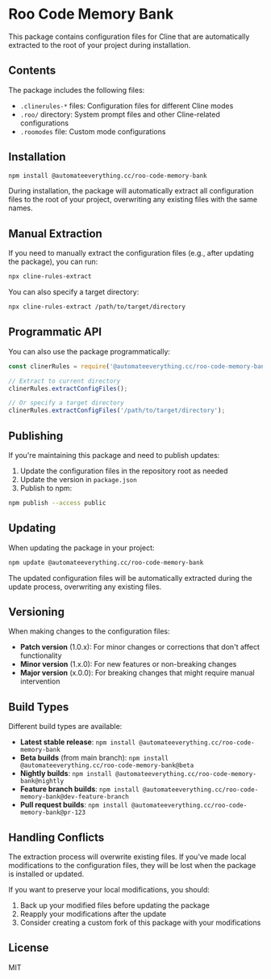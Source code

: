 # Roo Code Memory Bank

This package contains configuration files for Cline that are automatically extracted to the root of your project during installation.

## Contents

The package includes the following files:
- `.clinerules-*` files: Configuration files for different Cline modes
- `.roo/` directory: System prompt files and other Cline-related configurations
- `.roomodes` file: Custom mode configurations

## Installation

```bash
npm install @automateeverything.cc/roo-code-memory-bank
```

During installation, the package will automatically extract all configuration files to the root of your project, overwriting any existing files with the same names.

## Manual Extraction

If you need to manually extract the configuration files (e.g., after updating the package), you can run:

```bash
npx cline-rules-extract
```

You can also specify a target directory:

```bash
npx cline-rules-extract /path/to/target/directory
```

## Programmatic API

You can also use the package programmatically:

```javascript
const clinerRules = require('@automateeverything.cc/roo-code-memory-bank');

// Extract to current directory
clinerRules.extractConfigFiles();

// Or specify a target directory
clinerRules.extractConfigFiles('/path/to/target/directory');
```

## Publishing

If you're maintaining this package and need to publish updates:

1. Update the configuration files in the repository root as needed
2. Update the version in `package.json`
3. Publish to npm:

```bash
npm publish --access public
```

## Updating

When updating the package in your project:

```bash
npm update @automateeverything.cc/roo-code-memory-bank
```

The updated configuration files will be automatically extracted during the update process, overwriting any existing files.

## Versioning

When making changes to the configuration files:

- **Patch version** (1.0.x): For minor changes or corrections that don't affect functionality
- **Minor version** (1.x.0): For new features or non-breaking changes
- **Major version** (x.0.0): For breaking changes that might require manual intervention

## Build Types

Different build types are available:

- **Latest stable release**: `npm install @automateeverything.cc/roo-code-memory-bank`
- **Beta builds** (from main branch): `npm install @automateeverything.cc/roo-code-memory-bank@beta`
- **Nightly builds**: `npm install @automateeverything.cc/roo-code-memory-bank@nightly`
- **Feature branch builds**: `npm install @automateeverything.cc/roo-code-memory-bank@dev-feature-branch`
- **Pull request builds**: `npm install @automateeverything.cc/roo-code-memory-bank@pr-123`

## Handling Conflicts

The extraction process will overwrite existing files. If you've made local modifications to the configuration files, they will be lost when the package is installed or updated.

If you want to preserve your local modifications, you should:
1. Back up your modified files before updating the package
2. Reapply your modifications after the update
3. Consider creating a custom fork of this package with your modifications

## License

MIT